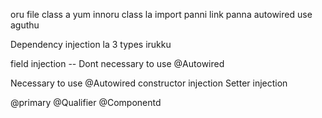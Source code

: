 
oru file class a yum innoru class la import panni link panna autowired use aguthu 

Dependency injection la 3 types irukku 

field injection -- Dont necessary to use @Autowired


Necessary to use @Autowired
constructor injection
Setter injection 



@primary
@Qualifier
@Componentd


